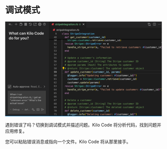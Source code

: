 # 调试模式

<img src="images/unknown_error_stripe_rb.png" alt="修复未知错误" />

遇到错误了吗？切换到调试模式并描述问题。Kilo Code 将分析代码，找到问题并应用修复。

您可以粘贴错误消息或指向一个文件。Kilo Code 将从那里接手。